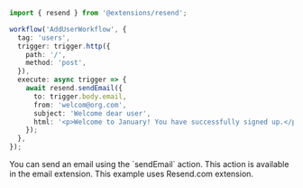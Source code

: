```ts
import { resend } from '@extensions/resend';

workflow('AddUserWorkflow', {
  tag: 'users',
  trigger: trigger.http({
    path: '/',
    method: 'post',
  }),
  execute: async trigger => {
    await resend.sendEmail({
      to: trigger.body.email,
      from: 'welcom@org.com',
      subject: 'Welcome dear user',
      html: '<p>Welcome to January! You have successfully signed up.</p>',
    });
  },
});
```

<Footer>
You can send an email using the `sendEmail` action. This action is available in the email extension. This example uses Resend.com extension.
</Footer>
